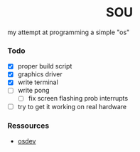 <div align="center">
    <h1>
      SOU
    </h1>
</div>

my attempt at programming a simple "os"

### Todo

- [x] proper build script
- [x] graphics driver
- [x] write terminal
- [ ] write pong
  - [ ] fix screen flashing prob interrupts
- [ ] try to get it working on real hardware

### Ressources

- [osdev](https://wiki.osdev.org/Expanded_Main_Page)
